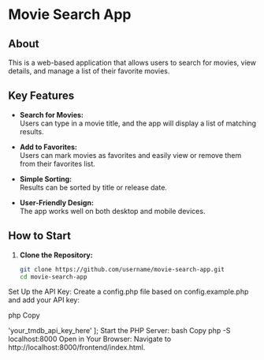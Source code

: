 
# Movie Search App

## About
This is a web-based application that allows users to search for movies, view details, and manage a list of their favorite movies.

## Key Features
- **Search for Movies:**  
  Users can type in a movie title, and the app will display a list of matching results.

- **Add to Favorites:**  
  Users can mark movies as favorites and easily view or remove them from their favorites list.

- **Simple Sorting:**  
  Results can be sorted by title or release date.

- **User-Friendly Design:**  
  The app works well on both desktop and mobile devices.

## How to Start

1. **Clone the Repository:**  
   ```bash
   git clone https://github.com/username/movie-search-app.git
   cd movie-search-app
Set Up the API Key:
Create a config.php file based on config.example.php and add your API key:

php
Copy
<?php
return [
    'api_key' => 'your_tmdb_api_key_here'
];
Start the PHP Server:

bash
Copy
php -S localhost:8000
Open in Your Browser:
Navigate to http://localhost:8000/frontend/index.html.

